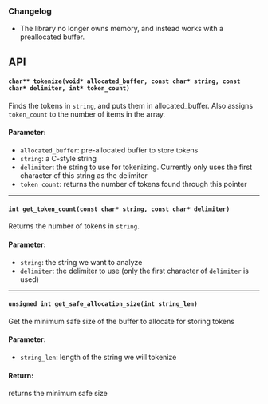 
### Changelog
* The library no longer owns memory, and instead works with a preallocated buffer.


## API
#### `char** tokenize(void* allocated_buffer, const char* string, const char* delimiter, int* token_count)`

Finds the tokens in `string`, and puts them in allocated_buffer. Also assigns `token_count` to the number of items in the array.
#### Parameter:
* `allocated_buffer`: pre-allocated buffer to store tokens
* `string`: a C-style string
* `delimiter`: the string to use for tokenizing. Currently only uses the first character of this string as the delimiter
* `token_count`: returns the number of tokens found through this pointer

---

#### `int get_token_count(const char* string, const char* delimiter)`
Returns the number of tokens in `string`.
#### Parameter:
* `string`: the string we want to analyze
* `delimiter`: the delimiter to use (only the first character of `delimiter` is used)

---

#### `unsigned int get_safe_allocation_size(int string_len)`
Get the minimum safe size of the buffer to allocate for storing tokens
#### Parameter:
* `string_len`: length of the string we will tokenize

#### Return:
returns the minimum safe size

